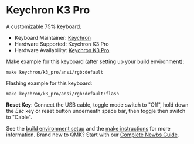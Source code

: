 # Keychron K3 Pro

A customizable 75% keyboard.

* Keyboard Maintainer: [Keychron](https://github.com/keychron)
* Hardware Supported: Keychron K3 Pro
* Hardware Availability: [Keychron K3 Pro](https://drive.google.com/file/d/106D9XIteQUf03WZreI1-oRYJ8iSz34qm/view?usp=share_link)

Make example for this keyboard (after setting up your build environment):

    make keychron/k3_pro/ansi/rgb:default

Flashing example for this keyboard:

    make keychron/k3_pro/ansi/rgb:default:flash

**Reset Key**: Connect the USB cable, toggle mode switch to "Off", hold down the *Esc* key or reset button underneath space bar, then toggle then switch to "Cable".

See the [build environment setup](https://docs.qmk.fm/#/getting_started_build_tools) and the [make instructions](https://docs.qmk.fm/#/getting_started_make_guide) for more information. Brand new to QMK? Start with our [Complete Newbs Guide](https://docs.qmk.fm/#/newbs).

